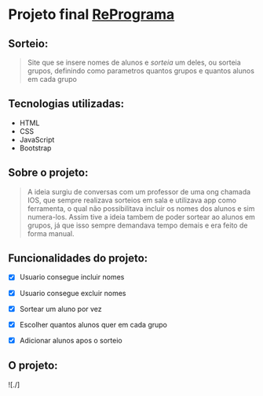 # Projeto final [RePrograma](https://reprograma.com.br/)

## Sorteio:


> Site que se insere nomes de alunos e *sorteia* um deles, ou sorteia grupos, definindo como parametros quantos grupos e quantos alunos em cada grupo

## Tecnologias utilizadas:

* HTML
* CSS
* JavaScript
* Bootstrap

## Sobre o projeto:

> A ideia surgiu de conversas com um professor de uma ong chamada IOS, que sempre realizava sorteios em sala e utilizava app como ferramenta, o qual não possibilitava incluir os nomes dos alunos e sim numera-los. Assim tive a ideia tambem de poder sortear ao alunos em grupos, já que isso sempre demandava tempo demais e era feito de forma manual. 


## Funcionalidades do projeto:

- [x] Usuario consegue incluir nomes
- [x] Usuario consegue excluir nomes
- [x] Sortear um aluno por vez
- [x] Escolher quantos alunos quer em cada grupo
- [x] Adicionar alunos apos o sorteio


## O projeto:
 ![./]